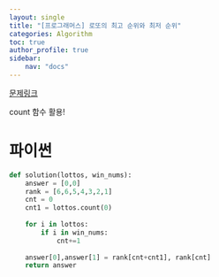 ```yaml
---
layout: single
title: "[프로그래머스] 로또의 최고 순위와 최저 순위"
categories: Algorithm
toc: true
author_profile: true
sidebar:
    nav: "docs"
---
```


[문제링크](https://school.programmers.co.kr/learn/courses/30/lessons/77484)

count 함수 활용!

# 파이썬
```python
def solution(lottos, win_nums):
    answer = [0,0]
    rank = [6,6,5,4,3,2,1]
    cnt = 0
    cnt1 = lottos.count(0)
    
    for i in lottos:
        if i in win_nums:
            cnt+=1
            
    answer[0],answer[1] = rank[cnt+cnt1], rank[cnt]
    return answer      

        
```